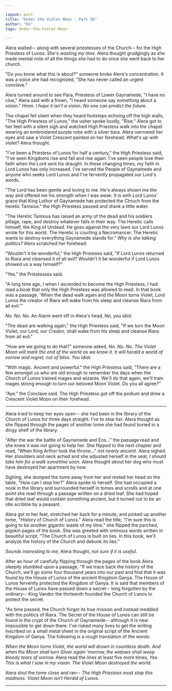 ```yaml
---

layout: post
title: "Under the Violet Moon - Part 3b" 
author: "Ro"
tags: Under-the-Violet-Moon

---
```


Alera waited-- along with several priestesses of the Church-- for the High Priestess of Lunos. *She's wasting my time.* Alera thought grudgingly as she made mental note of all the things she had to do once she went back to her church.

"Do you know what this is about?" someone broke Alera's concentration. It was a voice she had recognized, "She has never called an urgent conclave."

Alera turned around to see Para, Priestess of Lower Gaynamede, "I have no clue," Alera said with a frown, "I heard someone say something about a vision." *Hmm. I hope it isn't a vision. No one can predict the future.*

The chapel fell silent when they heard footsteps echoing off the high walls, "The High Priestess of Lunos," the usher spoke loudly, "Rise." Alera got to her feet with a silent sigh and watched High Priestess walk into the chapel wearing an embroidered purple robe with a silver tiara. Alera narrowed her eyes and saw a Violet Crescent painted on her forehead. *What's up with violet?* Alera thought.

"I've been a Priestess of Lunos for half a century," the High Priestess said, "I've seen Kingdoms rise and fall and rise again. I've seen people lose their faith when the Lord sent his draught. In these changing times, my faith in Lord Lunos has only increased. I've served the People of Gaynamede and anyone who seeks Lord Lunos and I've fervently propagated our Lord's words. 

"The Lord has been gentle and loving to me. He's always shown me the way and offered me his strength when I was weak. It is with Lord Lunos' grace that King Luthor of Gaynamede has protected the Chruch from the heretic Tamsius." the High Priestess paused and drank a little water.

"The Heretic Tamsius has raised an army of the dead and his soldiers pillage, rape, and destroy whatever falls in their way. The Heretic calls himself, the King of Undead. He goes against the very laws our Lord Lunos wrote for this world. The Heretic is courting a Necromancer. The Heretic wants to destroy everything Gaynamede stands for." *Why is she talking politics?* Alera scratched her forehead.

"Wouldn't it be wonderful," the High Priestess said, "If Lord Lunos returned to Riara and cleansed it of all evil? Wouldn't it be wonderful if Lord Lunos showed us a way himself?"

"Yes." the Priestesses said.

"A long time ago, I when I ascended to become the High Priestess, I had read a book that only the High Priestess was allowed to read. In that book was a passage, 'When the dead walk again and the Moon turns Violet, Lord Lunos the creator of Riara will wake from his sleep and cleanse Riara from all evil.'" 

*No. No. No.* An Alarm went off in Alera's head, *No, you idiot.*

"The dead are walking again," the High Priestess said, "If we turn the Moon Violet, our Lord, our Creator, shall wake from his sleep and cleanse Riara from all evil."

"How are we going to do that?" someone asked, *No. No. No. The Violet Moon will mark the end of the world as we know it. It will herald a world of sorrow and regret, not of bliss. You idiot.*

"With magic. Ancient and powerful." the High Priestess said, "There are a few amongst us who are old enough to remember the days when the Church of Lunos trained mages and wizards. We'll do that again, we'll train mages strong enough to turn our beloved Moon Violet. Do you all agree?"

"Aye." the Conclave said. The High Priestess got off the podium and drew a Crescent Violet Moon on their forehead.

---

Alera tried to keep her eyes open-- she had been in the library of the Church of Lunos for three days straight. *I've to stop her.* Alera thought as she flipped through the pages of another tome she had found buried in a dingy shelf of the library.

"After the war the battle of Gaynamede and Eos..." the passage read and she knew it was not going to help her. She flipped to the next chapter and read, "When King Arthor took the throne..." *not nearly ancient.* Alera sighed. Her shoulders and neck ached and she adjusted herself in the seat, *I should take him for a walk sometime soon.* Alera thought about her dog who must have destroyed her apartment by now.

Sighing, she dumped the tome away from her and rested her head on the table, "How can I stop her?" Alera spoke to herself. She had occupied a nook in the library and surrounded herself in tomes and scrolls and at one point she read through a passage written on a dried leaf. She had hoped that dried leaf would contain something ancient, but it turned out to be an idle scribble by a peasant.

Alera got to her feet, stretched her back for a minute, and picked up another tome, "History of Church of Lunos." Alera read the title,  "I'm sure this is going to be another gigantic waste of my time." she flipped the parched, pigskin pages of the book. She was greeted with ominous words written in beautiful script, "The Church of Lunos is built on lies. In this book, we'll analyze the history of the Church and debunk its lies."

*Sounds interesting to me,* Alera thought, *not sure if it is useful.* 

After an hour of carefully flipping through the pages of the book Alera sleepily stumbled upon a passage, "If we trace back the history of the Church, we'll go some four thousand years into our past and find that it was found by the House of Lunos of the ancient Kingdom Ganya. The House of Lunos fervently protected the Kingdom of Ganya. It is said that members of the House of Lunos have passed down a secret-- long forgotten by the ordinary-- King Vandor the thirteenth founded the Church of Lunos to protect the secret.

"As time passed, the Church forgot its true mission and instead meddled with the politics of Riara. The Secret of the House of Lunos can still be found in the crypt of the Church of Gaynamede-- although it is near impossible to get down there. I've risked many lives to get the writing inscribed on a small metal sheet in the original script of the Ancient Kingdom of Ganya. The following is a rough translation of the words:

*When the Moon turns Violet, the world will drown in countless death. And when the Moon shall turn Silver again 'morrow, the widows shall weep bloody tears of sorrow.*  Alera read the lines at least five more times, *Yes. This is what I saw in my vision. The Violet Moon destroyed the world.* 

Alera shut the tome close and ran-- *The High Priestess must stop this madness. Violet Moon isn't Herald of Lunos.*

---
